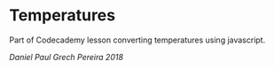 # Temperatures

Part of Codecademy lesson converting temperatures using javascript.

_*Daniel Paul Grech Pereira 2018*_